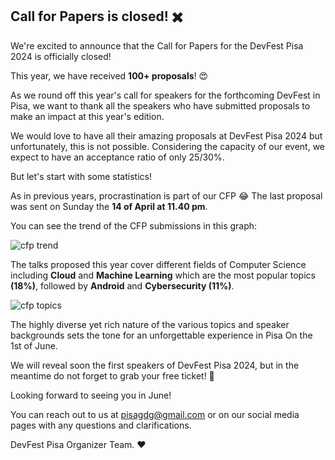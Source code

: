 ## Call for Papers is closed! ✖️

We're excited to announce that the Call for Papers for the DevFest Pisa 2024 is officially closed!

This year, we have received **100+ proposals**! 😍

As we round off this year's call for speakers for the forthcoming DevFest in Pisa, we want to thank all the speakers who have submitted proposals to make an impact at this year's edition. 

We would love to have all their amazing proposals at DevFest Pisa 2024 but unfortunately, this is not possible. Considering the capacity of our event, we expect to have an acceptance ratio of only 25/30%. 

But let's start with some statistics!

As in previous years, procrastination  is part of our CFP 😂 
The last proposal was sent on Sunday the **14 of April at 11.40 pm**.

You can see the trend of the CFP submissions in this graph: 

![cfp trend](/images/posts/c4p-statistics-1.png)


The talks proposed this year cover different fields of Computer Science including **Cloud** and **Machine Learning** which are the most popular topics **(18%)**, followed by **Android** and **Cybersecurity (11%)**.

![cfp topics](/images/posts/c4p-statistics-2.png)


The highly diverse yet rich nature of the various topics and speaker backgrounds sets the tone for an unforgettable experience in Pisa On the 1st of June.

We will reveal soon the first speakers of DevFest Pisa 2024, but in the meantime do not forget to grab your free ticket! 🎫 

Looking forward to seeing you in June!



You can reach out to us at [pisagdg@gmail.com](mailto:pisagdg+devfest@gmail.com) or on our social media pages with any questions and clarifications.

DevFest Pisa Organizer Team. ❤️
